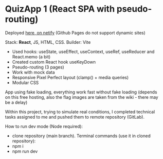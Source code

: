 # QuizApp 1 (React SPA with pseudo-routing)

Deployed [here, on netify](https://vvaasd-quiz-app-1.netlify.app) (Github Pages do not support dynamic sites)

Stack: **React**, JS, HTML, CSS.
Builder: Vite

- Used hooks: useState, useEffect, useContext, useRef, useReducer and React.memo (a bit)
- Created custom React hook useKeyDown
- Pseudo-routing (3 pages)
- Work with mock data
- Responsive Pixel Perfect layout (clamp() + media queries)
- Modular CSS

App using fake loading, everything work fast without fake loading (depends on this free hosting, also the flag images are taken from the wiki - there may be a delay)

Within this project, trying to simulate real conditions, I completed technical tasks assigned to me and pushed them to remote repository (GitLab).

How to run dev mode (Node required):
- clone repository (main branch).
Terminal commands (use it in cloned repository):
- npm i
- npm run dev

